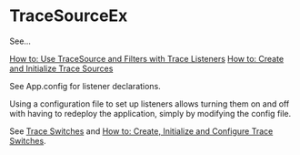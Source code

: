 # TraceSourceEx

See...

[How to: Use TraceSource and Filters with Trace Listeners](https://msdn.microsoft.com/en-us/library/ms228993%28v=vs.110%29.aspx?f=255&MSPPError=-2147217396)
[How to: Create and Initialize Trace Sources](https://msdn.microsoft.com/en-us/library/ms228984(v=vs.110).aspx)

See App.config for listener declarations.

Using a configuration file to set up listeners allows turning them on and off
with having to redeploy the application, simply by modifying the config file.

See [Trace Switches](https://docs.microsoft.com/en-us/dotnet/framework/debug-trace-profile/trace-switches)
and [How to: Create, Initialize and Configure Trace Switches](https://docs.microsoft.com/en-us/dotnet/framework/debug-trace-profile/how-to-create-initialize-and-configure-trace-switches).

